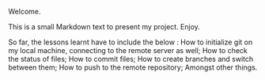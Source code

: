 Welcome.

This is a small Markdown text to present my project. Enjoy.

So far, the lessons learnt have to include the below :
  How to initialize git on my local machine, connecting to the remote server as well;
  How to check the status of files;
  How to commit files;
  How to create branches and switch between them;
  How to push to the remote repository;
Amongst other things.
